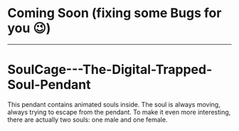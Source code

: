 # Coming Soon (fixing some Bugs for you 😉)
---

# SoulCage---The-Digital-Trapped-Soul-Pendant
This pendant contains animated souls inside. The soul is always moving, always trying to escape from the pendant. To make it even more interesting, there are actually two souls: one male and one female.



